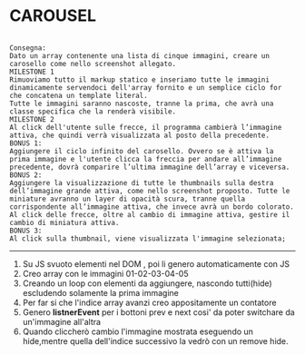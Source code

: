 # CAROUSEL

```

Consegna:
Dato un array contenente una lista di cinque immagini, creare un carosello come nello screenshot allegato.
MILESTONE 1
Rimuoviamo tutto il markup statico e inseriamo tutte le immagini dinamicamente servendoci dell'array fornito e un semplice ciclo for che concatena un template literal.
Tutte le immagini saranno nascoste, tranne la prima, che avrà una classe specifica che la renderà visibile.
MILESTONE 2
Al click dell'utente sulle frecce, il programma cambierà l’immagine attiva, che quindi verrà visualizzata al posto della precedente.
BONUS 1:
Aggiungere il ciclo infinito del carosello. Ovvero se è attiva la prima immagine e l'utente clicca la freccia per andare all’immagine precedente, dovrà comparire l’ultima immagine dell’array e viceversa.
BONUS 2:
Aggiungere la visualizzazione di tutte le thumbnails sulla destra dell’immagine grande attiva, come nello screenshot proposto. Tutte le miniature avranno un layer di opacità scura, tranne quella corrispondente all’immagine attiva, che invece avrà un bordo colorato.
Al click delle frecce, oltre al cambio di immagine attiva, gestire il cambio di miniatura attiva.
BONUS 3:
Al click sulla thumbnail, viene visualizzata l'immagine selezionata;

```

---

1. Su JS svuoto elementi nel DOM , poi li genero automaticamente con JS
2. Creo array con le immagini 01-02-03-04-05
3. Creando un loop con elementi da aggiungere, nascondo tutti(hide) escludendo solamente la prima immagine
4. Per far si che l'indice array avanzi creo appositamente un contatore
5. Genero **listnerEvent** per i bottoni prev e next cosi' da poter switchare da un'immagine all'altra
6. Quando cliccherò cambio l'immagine mostrata eseguendo un hide,mentre quella dell'indice successivo la vedrò con un remove hide.
